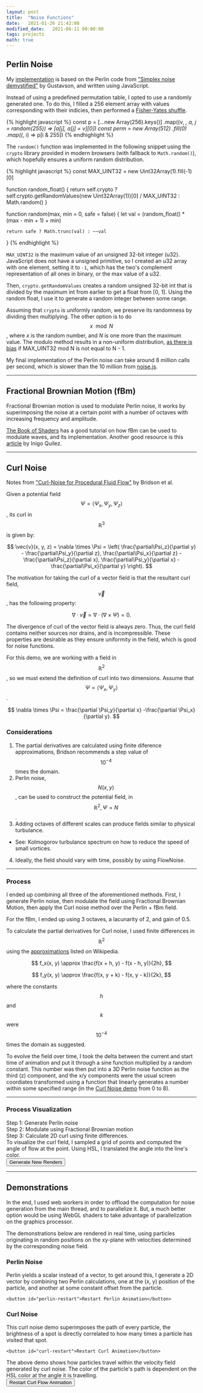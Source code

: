 ```yaml
---
layout: post
title:  "Noise Functions"
date:   2021-01-26 21:42:08
modified_date:   2021-06-11 00:00:00
tags: projects
math: true
---
```

<link rel="stylesheet" href="{{ "/assets/noise/noise.css" | relative_url }}">

## Perlin Noise
My [implementation](https://github.com/barnden/barn-noise) is based on the Perlin code from ["Simplex noise demystified"](http://staffwww.itn.liu.se/~stegu/simplexnoise/simplexnoise.pdf) by Gustavson, and written using JavaScript.

Instead of using a predefined permutation table, I opted to use a randomly generated one. To do this, I filled a 256 element array with values corresponding with their indicies, then performed a [Fisher-Yates shuffle](https://en.wikipedia.org/wiki/Fisher%E2%80%93Yates_shuffle).

{% highlight javascript %}
const p = [...new Array(256).keys()]
    .map((v, _, a, j = random(255)) => [a[j], a[j] = v][0])
const perm = new Array(512)
    .fill(0)
    .map((_, i) => p[i & 255])
{% endhighlight %}

The `random()` function was implemented in the following snippet using the `crypto` library provided in modern browsers (with fallback to `Math.random()`), which hopefully ensures a uniform random distribution.

{% highlight javascript %}
const MAX_UINT32 = new Uint32Array(1).fill(-1)[0]

function random_float() {
    return self.crypto ?
        self.crypto.getRandomValues(new Uint32Array(1))[0] / MAX_UINT32 :
        Math.random()
}

function random(max, min = 0, safe = false) {
    let val = (random_float() * (max - min + 1) + min)

    return safe ? Math.trunc(val) : ~~val
}
{% endhighlight %}

`MAX_UINT32` is the maximum value of an unsigned 32-bit integer (u32). JavaScript does not have a unsigned primitive, so I created an u32 array with one element, setting it to `-1`, which has the two's complement representation of all ones in binary, or the max value of a u32.

Then, `crypto.getRandomValues` creates a random unsigned 32-bit int that is divided by the maximum int from earlier to get a float from [0, 1]. Using the random float, I use it to generate a random integer between some range.

Assuming that `crypto` is uniformly random, we preserve its randomness by dividing then multiplying. The other option is to do $$x \mod N$$, where $x$ is the random number, and $N$ is one more than the maximum value. The modulo method results in a non-uniform distribution, [as there is bias](https://stackoverflow.com/questions/10984974/why-do-people-say-there-is-modulo-bias-when-using-a-random-number-generator) if MAX_UINT32 mod N is not equal to N - 1.


My final implementation of the Perlin noise can take around 8 million calls per second, which is slower than the 10 million from [noise.js](https://github.com/josephg/noisejs).

---

## Fractional Brownian Motion (fBm)

Fractional Brownian motion is used to modulate Perlin noise, it works by superimposing the noise at a certain point with a number of octaves with increasing frequency and amplitude.

[The Book of Shaders](https://thebookofshaders.com/13/) has a good tutorial on how fBm can be used to modulate waves, and its implementation. Another good resource is this [article](https://www.iquilezles.org/www/articles/fbm/fbm.htm) by Inigo Quilez.

---

## Curl Noise
Notes from ["Curl-Noise for Procedural Fluid Flow"](https://www.cs.ubc.ca/~rbridson/docs/bridson-siggraph2007-curlnoise.pdf) by Bridson et al.

Given a potential field $$\Psi = \langle \Psi_x, \Psi_y, \Psi_z \rangle$$, its curl in $$\mathbb{R}^3$$ is given by:

$$
    \vec{v}(x, y, z) = \nabla \times \Psi =
    \left(
        \frac{\partial\Psi_z}{\partial y} - \frac{\partial\Psi_y}{\partial z},
        \frac{\partial\Psi_x}{\partial z} - \frac{\partial\Psi_z}{\partial x},
        \frac{\partial\Psi_y}{\partial x} - \frac{\partial\Psi_x}{\partial y}
    \right).
$$

The motivation for taking the curl of a vector field is that the resultant curl field, $$\vec{v}$$, has the following property:

$$
\nabla \cdot \vec{v} = \nabla \cdot (\nabla \times \Psi) = 0.
$$

The divergence of curl of the vector field is always zero. Thus, the curl field contains neither sources nor drains, and is incompressible. These properties are desirable as they ensure uniformity in the field, which is good for noise functions.

For this demo, we are working with a field in $$\mathbb{R}^2$$, so we must extend the definition of curl into two dimensions. Assume that $$\Psi = \langle \Psi_x, \Psi_y\rangle$$.

$$
    \nabla \times \Psi =
        \frac{\partial \Psi_y}{\partial x}
        -\frac{\partial \Psi_x}{\partial y}.
$$

### Considerations
1. The partial derivatives are calculated using finite diference approximations, Bridson recommends a step value of $$10^{-4}$$ times the domain.
2. Perlin noise, $$N(x, y)$$, can be used to construct the potential field, in $$\mathbb{R}^2, \Psi = N$$.
3. Adding octaves of different scales can produce fields similar to physical turbulance.
  - See: Kolmogorov turbulance spectrum on how to reduce the speed of small vortices.
4. Ideally, the field should vary with time, possibly by using FlowNoise.

---

### Process

I ended up combining all three of the aforementioned methods. First, I generate Perlin noise, then modulate the field using Fractional Brownian Motion, then apply the Curl noise method over the Perlin + fBm field.

For the fBm, I ended up using 3 octaves, a lacunarity of 2, and gain of 0.5.

To calculate the partial derivatives for Curl noise, I used finite differences in $$\mathbb{R}^2$$ using the [approximations](https://en.wikipedia.org/wiki/Finite_difference#Multivariate_finite_differences) listed on Wikipedia.

$$
    f_x(x, y) \approx \frac{f(x + h, y) - f(x - h, y)}{2h},
$$

$$
    f_y(x, y) \approx \frac{f(x, y + k) - f(x, y - k)}{2k},
$$

where the constants $$h$$ and $$k$$ were $$10^{-4}$$ times the domain as suggested.

To evolve the field over time, I took the delta between the current and start time of animation and put it through a sine function multiplied by a random constant. This number was then put into a 3D Perlin noise function as the third (z) component, and the x/y components were the usual screen coordiates transformed using a function that linearly generates a number within some specified range (in the [Curl Noise demo](#curl-noise-1) from 0 to 8).

---

### Process Visualization

<div class="noise-container">
    <div class="step-1">
        <canvas id="demo-perlin" class="noise-demo" width="450" height="450"></canvas>
        <figcaption>
        Step 1: Generate Perlin noise
        </figcaption>
    </div>
    <div class="step-2">
        <canvas id="demo-fbm" class="noise-demo" width="450" height="450"></canvas>
        <figcaption>
        Step 2: Modulate using Fractional Brownian motion
        </figcaption>
    </div>
    <div class="step-3">
        <canvas id="demo-curl" class="noise-demo" width="450" height="450"></canvas>
        <figcaption>
        Step 3: Calculate 2D curl using finite differences.<br>
        To visualize the curl field, I sampled a grid of points and computed the angle of flow at the point. Using HSL, I translated the angle into the line's color.
        </figcaption>
    </div>
    <button id="demo-restart">Generate New Renders</button>
</div>

---

## Demonstrations

In the end, I used web workers in order to offload the computation for noise generation from the main thread, and to parallelize it. But, a much better option would be using WebGL shaders to take advantage of parallelization on the graphics processor.

The demonstrations below are rendered in real time, using particles originating in random positions on the xy-plane with velocities determined by the corresponding noise field.

### Perlin Noise
<div class="noise-container">
    <canvas id="perlin-demo" class="noise-demo" width="450" height="450"></canvas>
    <figcaption>
        Perlin yields a scalar instead of a vector, to get around this, I generate a 2D vector by combining two Perlin calculations, one at the (x, y) position of the particle, and another at some constant offset from the particle.
    </figcaption>

    <button id="perlin-restart">Restart Perlin Animation</button>
</div>

### Curl Noise
<div class="noise-container">
    <canvas id="curl-demo" class="noise-demo" width="450" height="450"></canvas>
    <figcaption>
    This curl noise demo superimposes the path of every particle, the brightness of a spot is directly correlated to how many times a particle has visited that spot.
    </figcaption>

    <button id="curl-restart">Restart Curl Animation</button>
</div>
<div class="noise-container">
    <canvas id="curl-flow-demo" class="noise-demo" width="450" height="450"></canvas>
    <figcaption>
    The above demo shows how particles travel within the velocity field generated by curl noise. The color of the particle's path is dependent on the HSL color at the angle it is travelling.
    </figcaption>
    <button id="curl-flow-restart">Restart Curl Flow Animation</button>
</div>

<script src="https://static.barnden.dev/barn-noise/noise.js"></script>
<script src="https://static.barnden.dev/barn-noise/particle.js"></script>
<script src="{{ "/assets/noise/noise_demo.js" | relative_url }}"></script>
